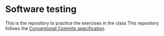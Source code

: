 # Software testing
This is the repository to practice the exercises in the class
This repository follows the [Conventional Commits specification](https://www.conventionalcommits.org/en/v1.0.0/#specification).


